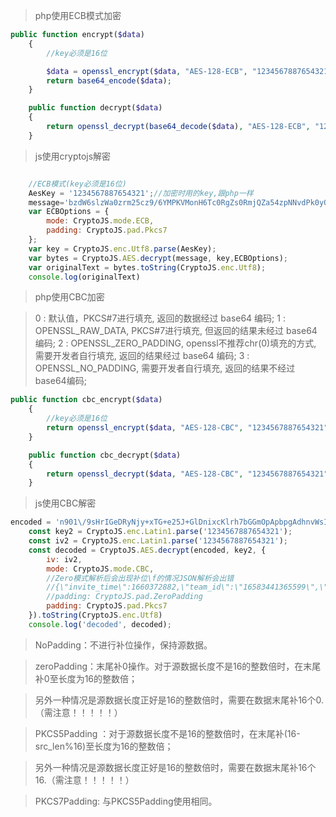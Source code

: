 >php使用ECB模式加密

```php
public function encrypt($data)
    {
    	//key必须是16位

        $data = openssl_encrypt($data, "AES-128-ECB", "1234567887654321", OPENSSL_RAW_DATA);
        return base64_encode($data);
    }

    public function decrypt($data)
    {
        return openssl_decrypt(base64_decode($data), "AES-128-ECB", "1234567887654321",  OPENSSL_RAW_DATA);
    }
```

>js使用cryptojs解密

```js

    //ECB模式(key必须是16位)
    AesKey = '1234567887654321';//加密时用的key,跟php一样
    message='bzdW6slzWa0zrm25cz9/6YMPKVMonH6Tc0RgZs0RmjQZa54zpNNvdPk0yOtdfgDCTa8I5d3trz8cmGkfyNlpcTsIH4zQsow3Cc+H0UXzW1nVD1LXVU84iiGB0YgXYPGPS4gSthMtbQtU4YG38MwZqiEn6+cEViAjAB/QWLuF669Dtjz5Lsll+85q8RmXvrBkE3I4grgl4m70cqv90iE/KHQcKsmH0BgUy4EWY1ue9qc=';//加密后的字符窜
    var ECBOptions = {
        mode: CryptoJS.mode.ECB,
        padding: CryptoJS.pad.Pkcs7
    };
    var key = CryptoJS.enc.Utf8.parse(AesKey);
    var bytes = CryptoJS.AES.decrypt(message, key,ECBOptions);
    var originalText = bytes.toString(CryptoJS.enc.Utf8);
    console.log(originalText)
```

>php使用CBC加密

>0 : 默认值，PKCS#7进行填充, 返回的数据经过 base64 编码;
>1 : OPENSSL_RAW_DATA, PKCS#7进行填充, 但返回的结果未经过 base64 编码;
>2 : OPENSSL_ZERO_PADDING, openssl不推荐chr(0)填充的方式, 需要开发者自行填充, 返回的结果经过 base64 编码;
>3 : OPENSSL_NO_PADDING, 需要开发者自行填充, 返回的结果不经过base64编码;
```php
public function cbc_encrypt($data)
    {
    	//key必须是16位
        return openssl_encrypt($data, "AES-128-CBC", "1234567887654321", 0,"1234567887654321");
    }

    public function cbc_decrypt($data)
    {
        return openssl_decrypt($data, "AES-128-CBC", "1234567887654321", 0,"1234567887654321");
    }
```

> js使用CBC解密

```js
encoded = 'n901\/9sHrIGeDRyNjy+xTG+e25J+GlDnixcKlrh7bGGmOpApbpgAdhnvWsIMzsUzU\/QFuKxPcU2eMUAWWn1FNKAfM7o9V7ELYJDIXpKRmRuWfVjddw\/sFesUKaqOrhZFTZLwe4HAdnOlLg4ThVM0O6IQGdwAg+FXuAYKOGZx375JU67mk9f63Ldx3d9f+GYIu7gcoDjiYEA0+9g4Y5ofp6zsjaPhuAxKsnrNtUACWVw='
    const key2 = CryptoJS.enc.Latin1.parse('1234567887654321');
    const iv2 = CryptoJS.enc.Latin1.parse('1234567887654321');
    const decoded = CryptoJS.AES.decrypt(encoded, key2, {
        iv: iv2,
        mode: CryptoJS.mode.CBC,
        //Zero模式解析后会出现补位\f的情况JSON解析会出错
        //{\"invite_time\":1660372882,\"team_id\":\"16583441365599\",\"type\":\"2\",\"user_id\":1,\"name\":\"123\",\"user_name\":\"\\u6c6a\\u4f1f\"}\f\f\f\f\f\f\f\f\f\f\f\f
        //padding: CryptoJS.pad.ZeroPadding
        padding: CryptoJS.pad.Pkcs7
    }).toString(CryptoJS.enc.Utf8)
    console.log('decoded', decoded);
```
>NoPadding：不进行补位操作，保持源数据。

>zeroPadding：末尾补0操作。对于源数据长度不是16的整数倍时，在末尾补0至长度为16的整数倍；

>另外一种情况是源数据长度正好是16的整数倍时，需要在数据末尾补16个0.（需注意！！！！！）

>PKCS5Padding ：对于源数据长度不是16的整数倍时，在末尾补(16-src_len%16)至长度为16的整数倍；

>另外一种情况是源数据长度正好是16的整数倍时，需要在数据末尾补16个16.（需注意！！！！！）

>PKCS7Padding:  与PKCS5Padding使用相同。

